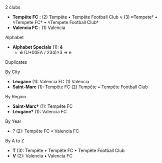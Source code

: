 2 clubs

- **Tempête FC** : (2) Tempête • Tempête Football Club ≈ (3) ≈Tempete† • ≈Tempete FC† • ≈Tempete Football Club†
- **Valencia FC** : (1) Valencia




Alphabet

- **Alphabet Specials** (1):  **ê** 
  - **ê** (U+00EA / 234)×3 ⇒ e




Duplicates





By City

- **Léogâne** (1): Valencia FC  (1) Valencia
- **Saint-Marc** (1): Tempête FC  (2) Tempête • Tempête Football Club




By Region

- **Saint-Marc†** (1):   Tempête FC
- **Léogâne†** (1):   Valencia FC




By Year

- ? (2):   Tempête FC • Valencia FC






By A to Z

- **T** (3): Tempête • Tempête FC • Tempête Football Club
- **V** (2): Valencia • Valencia FC




